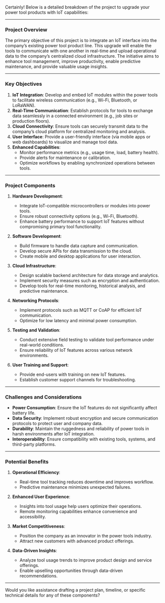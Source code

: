 Certainly! Below is a detailed breakdown of the project to upgrade your power tool products with IoT capabilities:

---

### **Project Overview**
The primary objective of this project is to integrate an IoT interface into the company’s existing power tool product line. This upgrade will enable the tools to communicate with one another in real-time and upload operational data to the company’s centralized cloud infrastructure. The initiative aims to enhance tool management, improve productivity, enable predictive maintenance, and provide valuable usage insights.

---

### **Key Objectives**
1. **IoT Integration**: Develop and embed IoT modules within the power tools to facilitate wireless communication (e.g., Wi-Fi, Bluetooth, or LoRaWAN).
2. **Real-Time Communication**: Establish protocols for tools to exchange data seamlessly in a connected environment (e.g., job sites or production floors).
3. **Cloud Connectivity**: Ensure tools can securely transmit data to the company’s cloud platform for centralized monitoring and analysis.
4. **User Interface**: Provide a user-friendly interface (via mobile apps or web dashboards) to visualize and manage tool data.
5. **Enhanced Capabilities**:
   - Monitor performance metrics (e.g., usage time, load, battery health).
   - Provide alerts for maintenance or calibration.
   - Optimize workflows by enabling synchronized operations between tools.

---

### **Project Components**
1. **Hardware Development**:
   - Integrate IoT-compatible microcontrollers or modules into power tools.
   - Ensure robust connectivity options (e.g., Wi-Fi, Bluetooth).
   - Enhance battery performance to support IoT features without compromising primary tool functionality.

2. **Software Development**:
   - Build firmware to handle data capture and communication.
   - Develop secure APIs for data transmission to the cloud.
   - Create mobile and desktop applications for user interaction.

3. **Cloud Infrastructure**:
   - Design scalable backend architecture for data storage and analytics.
   - Implement security measures such as encryption and authentication.
   - Develop tools for real-time monitoring, historical analysis, and predictive maintenance.

4. **Networking Protocols**:
   - Implement protocols such as MQTT or CoAP for efficient IoT communication.
   - Optimize for low latency and minimal power consumption.

5. **Testing and Validation**:
   - Conduct extensive field testing to validate tool performance under real-world conditions.
   - Ensure reliability of IoT features across various network environments.

6. **User Training and Support**:
   - Provide end-users with training on new IoT features.
   - Establish customer support channels for troubleshooting.

---

### **Challenges and Considerations**
- **Power Consumption**: Ensure the IoT features do not significantly affect battery life.
- **Data Security**: Implement robust encryption and secure communication protocols to protect user and company data.
- **Durability**: Maintain the ruggedness and reliability of power tools in harsh environments after IoT integration.
- **Interoperability**: Ensure compatibility with existing tools, systems, and third-party platforms.

---

### **Potential Benefits**
1. **Operational Efficiency**:
   - Real-time tool tracking reduces downtime and improves workflow.
   - Predictive maintenance minimizes unexpected failures.

2. **Enhanced User Experience**:
   - Insights into tool usage help users optimize their operations.
   - Remote monitoring capabilities enhance convenience and accessibility.

3. **Market Competitiveness**:
   - Position the company as an innovator in the power tools industry.
   - Attract new customers with advanced product offerings.

4. **Data-Driven Insights**:
   - Analyze tool usage trends to improve product design and service offerings.
   - Enable upselling opportunities through data-driven recommendations.

---

Would you like assistance drafting a project plan, timeline, or specific technical details for any of these components?
